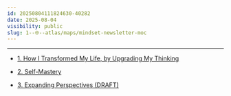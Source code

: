 ```yaml
---
id: 20250804111824630-40282
date: 2025-08-04
visibility: public
slug: 1--🌐--atlas/maps/mindset-newsletter-moc
---
```

---

- [1. How I Transformed My Life, by Upgrading My Thinking](/2--🗓️--Calendar/✉️-Newsletters/1.-How-I-Transformed-My-Life,-by-Upgrading-My-Thinking)
  
- [2. Self-Mastery](/2--🗓️--Calendar/✉️-Newsletters/2.-Self-Mastery)
  
- [3. Expanding Perspectives (DRAFT)](/2--🗓️--Calendar/✉️-Newsletters/3.-Expanding-Perspectives-(DRAFT))